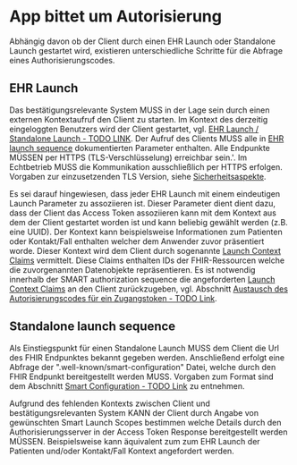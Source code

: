 # App bittet um Autorisierung

Abhängig davon ob der Client durch einen EHR Launch oder Standalone Launch gestartet wird, existieren unterschiedliche Schritte für die Abfrage eines Authorisierungscodes.

## EHR Launch

Das bestätigungsrelevante System MUSS in der Lage sein durch einen externen Kontextaufruf den Client zu starten. Im Kontext des derzeitig eingeloggten Benutzers wird der Client gestartet, vgl. [EHR Launch / Standalone Launch - TODO LINK](). Der Aufruf des Clients MUSS alle in [EHR launch sequence](http://build.fhir.org/ig/HL7/smart-app-launch/index.html#ehr-launch-sequence) dokumentierten Parameter enthalten. Alle Endpunkte MÜSSEN per HTTPS (TLS-Verschlüsselung) erreichbar sein.'. Im Echtbetrieb MUSS die Kommunikation ausschließlich per HTTPS erfolgen. Vorgaben zur einzusetzenden TLS Version, siehe [Sicherheitsaspekte](https://simplifier.net/guide/ImplementierungsleitfadenISiK-Basismodul/UebergreifendeFestlegungenRest).

Es sei darauf hingewiesen, dass jeder EHR Launch mit einem eindeutigen Launch Parameter zu assoziieren ist. Dieser Parameter dient dient dazu, dass der Client das Access Token assoziieren kann mit dem Kontext aus dem der Client gestartet worden ist und kann beliebig gewählt werden (z.B. eine UUID). Der Kontext kann beispielsweise Informationen zum Patienten oder Kontakt/Fall enthalten welcher dem Anwender zuvor präsentiert worde. Dieser Kontext wird dem Client durch sogenannte [Launch Context Claims](http://build.fhir.org/ig/HL7/smart-app-launch/scopes-and-launch-context.html#scopes-for-requesting-context-data) vermittelt. Diese Claims enthalten IDs der FHIR-Ressourcen welche die zuvorgenannten Datenobjekte repräsentieren. Es ist notwendig innerhalb der SMART authorization sequence die angeforderten [Launch Context Claims](http://build.fhir.org/ig/HL7/smart-app-launch/scopes-and-launch-context.html#scopes-for-requesting-context-data) an den Client zurückzugeben, vgl. Abschnitt [Austausch des Autorisierungscodes für ein Zugangstoken - TODO Link]().

## Standalone launch sequence

Als Einstiegspunkt für einen Standalone Launch MUSS dem Client die Url des FHIR Endpunktes bekannt gegeben werden. Anschließend erfolgt eine Abfrage der ".well-known/smart-configuration" Datei, welche durch den FHIR Endpunkt bereitgestellt werden MUSS. Vorgaben zum Format sind dem Abschnitt [Smart Configuration - TODO Link]() zu entnehmen.

Aufgrund des fehlenden Kontexts zwischen Client und bestätigungsrelevanten System KANN der Client durch Angabe von gewünschten Smart Launch Scopes bestimmen welche Details durch den Authorisierungsserver in der Access Token Response bereitgestellt werden MÜSSEN. Beispielsweise kann äquivalent zum zum EHR Launch der Patienten und/oder Kontakt/Fall Kontext angefordert werden.